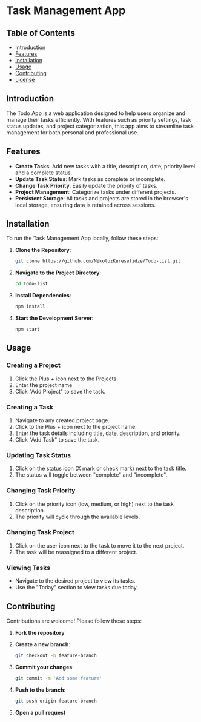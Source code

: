 # Task Management App

## Table of Contents

- [Introduction](#introduction)
- [Features](#features)
- [Installation](#installation)
- [Usage](#usage)
- [Contributing](#contributing)
- [License](#license)

## Introduction

The Todo App is a web application designed to help users organize and manage their tasks efficiently. With features such as priority settings, task status updates, and project categorization, this app aims to streamline task management for both personal and professional use.

## Features

- **Create Tasks**: Add new tasks with a title, description, date, priority level and a complete status.
- **Update Task Status**: Mark tasks as complete or incomplete.
- **Change Task Priority**: Easily update the priority of tasks.
- **Project Management**: Categorize tasks under different projects.
- **Persistent Storage**: All tasks and projects are stored in the browser's local storage, ensuring data is retained across sessions.

## Installation

To run the Task Management App locally, follow these steps:

1. **Clone the Repository**:

   ```bash
   git clone https://github.com/NikolozKereselidze/Todo-list.git
   ```

2. **Navigate to the Project Directory**:

   ```bash
   cd Todo-list
   ```

3. **Install Dependencies**:

   ```bash
   npm install
   ```

4. **Start the Development Server**:
   ```bash
   npm start
   ```

## Usage

### Creating a Project

1. Click the Plus + icon next to the Projects
2. Enter the project name
3. Click "Add Project" to save the task.

### Creating a Task

1. Navigate to any created project page.
2. Click to the Plus + icon next to the project name.
3. Enter the task details including title, date, description, and priority.
4. Click "Add Task" to save the task.

### Updating Task Status

1. Click on the status icon (X mark or check mark) next to the task title.
2. The status will toggle between "complete" and "incomplete".

### Changing Task Priority

1. Click on the priority icon (low, medium, or high) next to the task description.
2. The priority will cycle through the available levels.

### Changing Task Project

1. Click on the user icon next to the task to move it to the next project.
2. The task will be reassigned to a different project.

### Viewing Tasks

- Navigate to the desired project to view its tasks.
- Use the "Today" section to view tasks due today.

## Contributing

Contributions are welcome! Please follow these steps:

1. **Fork the repository**

2. **Create a new branch**:

   ```bash
   git checkout -b feature-branch
   ```

3. **Commit your changes**:

   ```bash
   git commit -m 'Add some feature'
   ```

4. **Push to the branch**:

   ```bash
   git push origin feature-branch
   ```

5. **Open a pull request**

